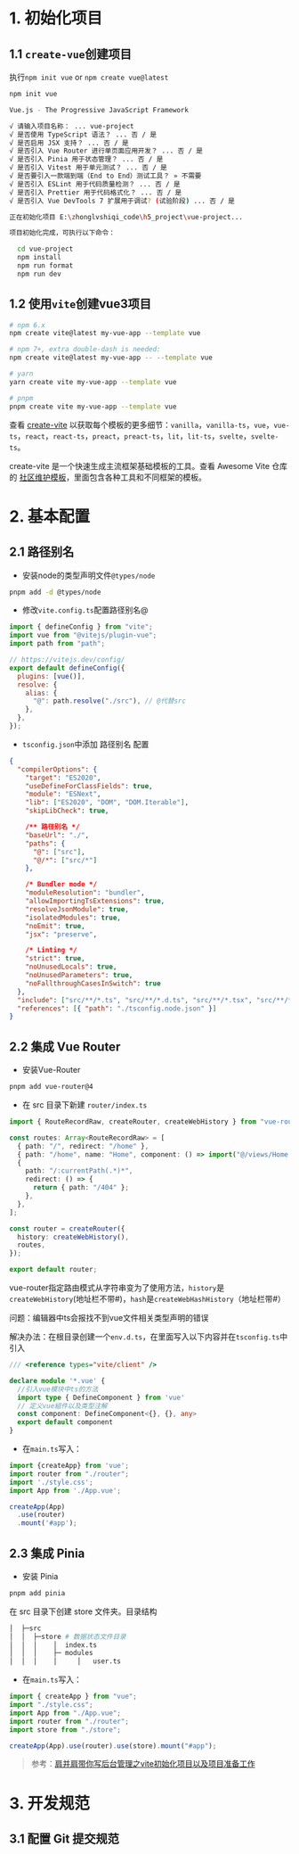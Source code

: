 





# 1. 初始化项目

## 1.1 `create-vue`创建项目

执行`npm init vue`  or `npm create vue@latest`

```bash
npm init vue

Vue.js - The Progressive JavaScript Framework

√ 请输入项目名称： ... vue-project
√ 是否使用 TypeScript 语法？ ... 否 / 是
√ 是否启用 JSX 支持？ ... 否 / 是
√ 是否引入 Vue Router 进行单页面应用开发？ ... 否 / 是
√ 是否引入 Pinia 用于状态管理？ ... 否 / 是
√ 是否引入 Vitest 用于单元测试？ ... 否 / 是
√ 是否要引入一款端到端（End to End）测试工具？ » 不需要
√ 是否引入 ESLint 用于代码质量检测？ ... 否 / 是
√ 是否引入 Prettier 用于代码格式化？ ... 否 / 是
√ 是否引入 Vue DevTools 7 扩展用于调试? (试验阶段) ... 否 / 是

正在初始化项目 E:\zhonglvshiqi_code\h5_project\vue-project...

项目初始化完成，可执行以下命令：

  cd vue-project
  npm install
  npm run format
  npm run dev
```

## 1.2 使用`vite`创建vue3项目

```bash
# npm 6.x
npm create vite@latest my-vue-app --template vue

# npm 7+, extra double-dash is needed:
npm create vite@latest my-vue-app -- --template vue

# yarn
yarn create vite my-vue-app --template vue

# pnpm
pnpm create vite my-vue-app --template vue
```

查看 [create-vite](https://github.com/vitejs/vite/tree/main/packages/create-vite) 以获取每个模板的更多细节：`vanilla`，`vanilla-ts`，`vue`，`vue-ts`，`react`，`react-ts`，`preact`，`preact-ts`，`lit`，`lit-ts`，`svelte`，`svelte-ts`。

create-vite 是一个快速生成主流框架基础模板的工具。查看 Awesome Vite 仓库的 [社区维护模板](https://github.com/vitejs/awesome-vite#templates)，里面包含各种工具和不同框架的模板。



# 2. 基本配置

## 2.1 路径别名

- 安装node的类型声明文件`@types/node`

```bash
pnpm add -d @types/node
```

- 修改`vite.config.ts`配置路径别名@

```js
import { defineConfig } from "vite";
import vue from "@vitejs/plugin-vue";
import path from "path";

// https://vitejs.dev/config/
export default defineConfig({
  plugins: [vue()],
  resolve: {
    alias: {
      "@": path.resolve("./src"), // @代替src
    },
  },
});
```

- `tsconfig.json`中添加  路径别名  配置

```json
{
  "compilerOptions": {
    "target": "ES2020",
    "useDefineForClassFields": true,
    "module": "ESNext",
    "lib": ["ES2020", "DOM", "DOM.Iterable"],
    "skipLibCheck": true,

    /** 路径别名 */
    "baseUrl": "./",
    "paths": {
      "@": ["src"],
      "@/*": ["src/*"]
    },

    /* Bundler mode */
    "moduleResolution": "bundler",
    "allowImportingTsExtensions": true,
    "resolveJsonModule": true,
    "isolatedModules": true,
    "noEmit": true,
    "jsx": "preserve",

    /* Linting */
    "strict": true,
    "noUnusedLocals": true,
    "noUnusedParameters": true,
    "noFallthroughCasesInSwitch": true
  },
  "include": ["src/**/*.ts", "src/**/*.d.ts", "src/**/*.tsx", "src/**/*.vue"],
  "references": [{ "path": "./tsconfig.node.json" }]
}
```



## 2.2 集成 Vue Router

- 安装Vue-Router

```bash
pnpm add vue-router@4
```

- 在 src 目录下新建 `router/index.ts`

```ts
import { RouteRecordRaw, createRouter, createWebHistory } from "vue-router";

const routes: Array<RouteRecordRaw> = [
  { path: "/", redirect: "/home" },
  { path: "/home", name: "Home", component: () => import("@/views/Home.vue") },
  {
    path: "/:currentPath(.*)*",
    redirect: () => {
      return { path: "/404" };
    },
  },
];

const router = createRouter({
  history: createWebHistory(),
  routes,
});

export default router;
```

vue-router指定路由模式从字符串变为了使用方法，`history`是`createWebHistory`(地址栏不带#)，`hash`是`createWebHashHistory`（地址栏带#）

问题：编辑器中ts会报找不到vue文件相关类型声明的错误

解决办法：在根目录创建一个`env.d.ts`，在里面写入以下内容并在`tsconfig.ts`中引入

```ts
/// <reference types="vite/client" />

declare module '*.vue' {
  //引入vue模块中ts的方法
  import type { DefineComponent } from 'vue'
  // 定义vue組件以及类型注解
  const component: DefineComponent<{}, {}, any>
  export default component
}
```

- 在`main.ts`写入：

```ts
import {createApp} from 'vue';
import router from "./router";
import './style.css';
import App from './App.vue';

createApp(App)
  .use(router)
  .mount('#app');
```

## 2.3 集成 Pinia

- 安装 Pinia

```bash
pnpm add pinia
```

在 src 目录下创建 store 文件夹。目录结构

```bash
│  ├─src
│  │  ├─store # 数据状态文件目录
│  │  │    │  index.ts
│  │  │    ├─ modules
│  │  │    │     │   user.ts
```

- 在`main.ts`写入：

```ts
import { createApp } from "vue";
import "./style.css";
import App from "./App.vue";
import router from "./router";
import store from "./store";

createApp(App).use(router).use(store).mount("#app");
```



> 参考：[肩并肩带你写后台管理之vite初始化项目以及项目准备工作](https://juejin.cn/post/7224145268739604539#heading-4)





# 3. 开发规范

## 3.1 配置 Git 提交规范











































